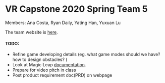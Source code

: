 # VR Capstone 2020 Spring Team 5

Members: Ana Costa, Ryan Daily, Yating Han, Yuxuan Lu

The team website is [here](https://uwrealitylab.github.io/vrcapstone20sp-team5/).

#### TODO:

* Refine game developing details (eg. what game modes should we have? how to design obstacles? )
* Look at Magic Leap [documentation](https://developer.magicleap.com/en-us/home).
* Prepare for video pitch in class
* Post product requirement doc(PRD) on webpage

